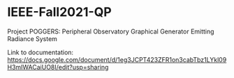 # IEEE-Fall2021-QP
Project POGGERS: Peripheral Observatory Graphical Generator Emitting Radiance System


Link to documentation:
https://docs.google.com/document/d/1eg3JCPT423ZFR1on3cabTbz1LYkl09H3mIWACaiUO8I/edit?usp=sharing
